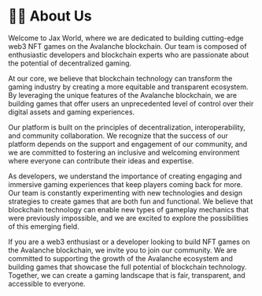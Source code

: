 # 👨💼 About Us

Welcome to Jax World, where we are dedicated to building cutting-edge web3 NFT games on the Avalanche blockchain. Our team is composed of enthusiastic developers and blockchain experts who are passionate about the potential of decentralized gaming.

At our core, we believe that blockchain technology can transform the gaming industry by creating a more equitable and transparent ecosystem. By leveraging the unique features of the Avalanche blockchain, we are building games that offer users an unprecedented level of control over their digital assets and gaming experiences.

Our platform is built on the principles of decentralization, interoperability, and community collaboration. We recognize that the success of our platform depends on the support and engagement of our community, and we are committed to fostering an inclusive and welcoming environment where everyone can contribute their ideas and expertise.

As developers, we understand the importance of creating engaging and immersive gaming experiences that keep players coming back for more. Our team is constantly experimenting with new technologies and design strategies to create games that are both fun and functional. We believe that blockchain technology can enable new types of gameplay mechanics that were previously impossible, and we are excited to explore the possibilities of this emerging field.

If you are a web3 enthusiast or a developer looking to build NFT games on the Avalanche blockchain, we invite you to join our community. We are committed to supporting the growth of the Avalanche ecosystem and building games that showcase the full potential of blockchain technology. Together, we can create a gaming landscape that is fair, transparent, and accessible to everyone.
